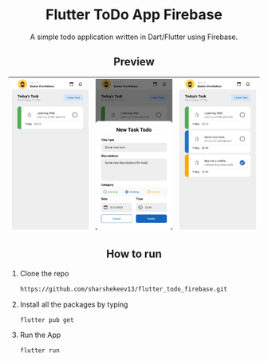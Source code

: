 <h1 align="center"> Flutter ToDo App Firebase </h1>

<p align="center">A simple todo application written in Dart/Flutter using Firebase. </p>

<h2 align="center"> Preview </h2>

| ![screen1](https://raw.githubusercontent.com/sharshekeev13/flutter_todo_firebase/main/screens/1.jpg) | ![screen2](https://raw.githubusercontent.com/sharshekeev13/flutter_todo_firebase/main/screens/2.jpg) | ![screen3](https://raw.githubusercontent.com/sharshekeev13/flutter_todo_firebase/main/screens/3.jpg) |
| :------------: | :------------: | :------------: |
<h2 align="center"> How to run </h2>

1. Clone the repo
   ```sh
   https://github.com/sharshekeev13/flutter_todo_firebase.git
   ```
   
2. Install all the packages by typing
   ```sh
   flutter pub get
   ```
   
3. Run the App
   ```sh
   flutter run
   ```
